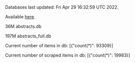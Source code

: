 Databases last updated: Fri Apr 29 16:32:59 UTC 2022. 

Available [here](https://github.com/cbeauhilton/ash-db/releases).


36M	abstracts.db

197M	abstracts_full.db

Current number of items in db:
[{"count(*)": 93309}]

Current number of scraped items in db:
[{"count(*)": 19983}]
